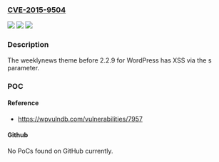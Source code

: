 ### [CVE-2015-9504](https://cve.mitre.org/cgi-bin/cvename.cgi?name=CVE-2015-9504)
![](https://img.shields.io/static/v1?label=Product&message=n%2Fa&color=blue)
![](https://img.shields.io/static/v1?label=Version&message=n%2Fa&color=blue)
![](https://img.shields.io/static/v1?label=Vulnerability&message=n%2Fa&color=brighgreen)

### Description

The weeklynews theme before 2.2.9 for WordPress has XSS via the s parameter.

### POC

#### Reference
- https://wpvulndb.com/vulnerabilities/7957

#### Github
No PoCs found on GitHub currently.

